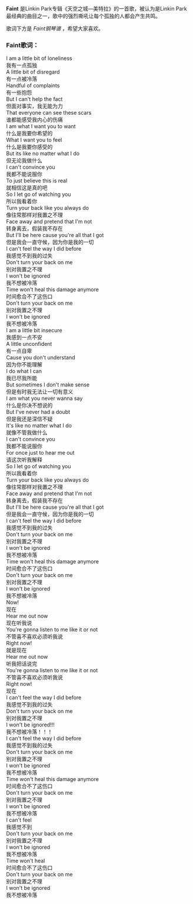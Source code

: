 

**Faint** 是Linkin Park专辑《天空之城—美特拉》的一首歌，被认为是Linkin
Park最经典的曲目之一，歌中的强烈嘶吼让每个孤独的人都会产生共鸣。

  
歌词下方是 _Faint钢琴谱_ ，希望大家喜欢。

### Faint歌词：

I am a little bit of loneliness  
我有一点孤独  
A little bit of disregard  
有一点被冷落  
Handful of complaints  
有一些抱怨  
But I can't help the fact  
但面对事实，我无能为力  
That everyone can see these scars  
谁都能感受我内心的伤痛  
I am what I want you to want  
什么是我要你希望的  
What I want you to feel  
什么是我要你感受的  
But its like no matter what I do  
但无论我做什么  
I can't convince you  
我都不能说服你  
To just believe this is real  
就相信这是真的吧  
So I let go of watching you  
所以我看着你  
Turn your back like you always do  
像往常那样对我置之不理  
Face away and pretend that I'm not  
转身离去，假装我不存在  
But I'll be here cause you're all that I got  
但是我会一直守候，因为你是我的一切  
I can't feel the way I did before  
我感觉不到我的过失  
Don't turn your back on me  
别对我置之不理  
I won't be ignored  
我不想被冷落  
Time won't heal this damage anymore  
时间愈合不了这伤口  
Don't turn your back on me  
别对我置之不理  
I won't be ignored  
我不想被冷落  
I am a little bit insecure  
我感到一点不安  
A little unconfident  
有一点自卑  
Cause you don't understand  
因为你不能理解  
I do what I can  
我已尽我所能  
But sometimes I don't make sense  
但是有时我无法让一切有意义  
I am what you never wanna say  
什么是你决不想说的  
But I've never had a doubt  
但是我还是深信不疑  
It's like no matter what I do  
就像不管我做什么  
I can't convince you  
我都不能说服你  
For once just to hear me out  
请这次听我解释  
So I let go of watching you  
所以我看着你  
Turn your back like you always do  
像往常那样对我置之不理  
Face away and pretend that I'm not  
转身离去，假装我不存在  
But I'll be here cause you're all that I got  
但是我会一直守候，因为你是我的一切  
I can't feel the way I did before  
我感觉不到我的过失  
Don't turn your back on me  
别对我置之不理  
I won't be ignored  
我不想被冷落  
Time won't heal this damage anymore  
时间愈合不了这伤口  
Don't turn your back on me  
别对我置之不理  
I won't be ignored  
我不想被冷落  
Now!  
现在  
Hear me out now  
现在听我说  
You're gonna listen to me like it or not  
不管喜不喜欢必须听我说  
Right now!  
就是现在  
Hear me out now  
听我把话说完  
You're gonna listen to me like it or not  
不管喜不喜欢必须听我说  
Right now!  
现在  
I can't feel the way I did before  
我感觉不到我的过失  
Don't turn your back on me  
别对我置之不理  
I won't be ignored!!!  
我不想被冷落！！！  
I can't feel the way I did before  
我感觉不到我的过失  
Don't turn your back on me  
别对我置之不理  
I won't be ignored  
我不想被冷落  
Time won't heal this damage anymore  
时间愈合不了这伤口  
Don't turn your back on me  
别对我置之不理  
I won't be ignored  
我不想被冷落  
I can't feel  
我感觉不到  
Don't turn your back on me  
别对我置之不理  
I won't be ignored  
我不想被冷落  
Time won't heal  
时间愈合不了这伤口  
Don't turn your back on me  
别对我置之不理  
I won't be ignored  
我不想被冷落

